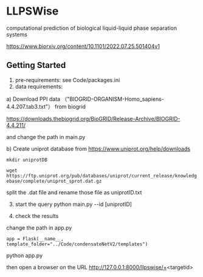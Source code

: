 # LLPSWise
computational prediction of biological liquid-liquid phase separation systems

https://www.biorxiv.org/content/10.1101/2022.07.25.501404v1

## Getting Started
1. pre-requirements:
see Code/packages.ini
2. data requirements:

a) Download PPI data （"BIOGRID-ORGANISM-Homo_sapiens-4.4.207.tab3.txt"） from biogrid

https://downloads.thebiogrid.org/BioGRID/Release-Archive/BIOGRID-4.4.211/

and change the path in main.py 

b) Create uniprot database from https://www.uniprot.org/help/downloads

``mkdir uniprotDB``

``wget https://ftp.uniprot.org/pub/databases/uniprot/current_release/knowledgebase/complete/uniprot_sprot.dat.gz``

split the .dat file and rename those file as uniprotID.txt

3. start the query
python main.py --id [uniprotID]

4. check the results

change the path in app.py

``app = Flask(__name__, template_folder="../Code/condensateNetV2/templates")``

python app.py

then open a browser on the URL http://127.0.0.1:8000/llpswise/+<targetid\>
